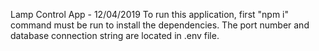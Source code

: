 Lamp Control App - 12/04/2019
To run this application, first "npm i" command must be run to install the dependencies.
The port number and database connection string are located in .env file.
